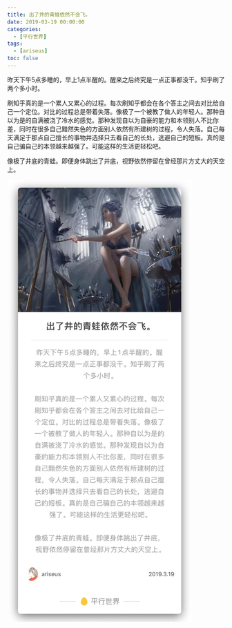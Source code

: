 ```yaml
---
title: 出了井的青蛙依然不会飞。
date: 2019-03-19 00:00:00
categories:
  - [平行世界]
tags:
  - [ariseus]
toc: false
---
```


<div class="eva-cn">

昨天下午5点多睡的，早上1点半醒的。醒来之后终究是一点正事都没干。知乎刷了两个多小时。

刷知乎真的是一个累人又累心的过程。每次刷知乎都会在各个答主之间去对比给自己一个定位。对比的过程总是带着失落。像极了一个被教了做人的年轻人。那种自以为是的自满被浇了冷水的感觉。那种发现自以为自豪的能力和本领别人不比你差，同时在很多自己黯然失色的方面别人依然有所建树的过程，令人失落。自己每天满足于那点自己擅长的事物并选择只去看自己的长处，逃避自己的短板。真的是自己骗自己的本领越来越强了。可能这样的生活更轻松吧。

像极了井底的青蛙。即便身体跳出了井底，视野依然停留在曾经那片方丈大的天空上。

</div>

![](/images/chulejingde.jpg)
